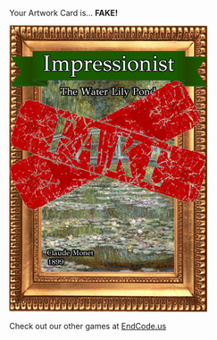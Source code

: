 Your Artwork Card is... 
  **FAKE!**
 
 ![alt text](ArtworThe_Water_Lily_Pond_Fake[face,1].png?raw=true "Artwork Card")  
 
 
 
 
 
 Check out our other games at [EndCode.us](https://endcode.us/)